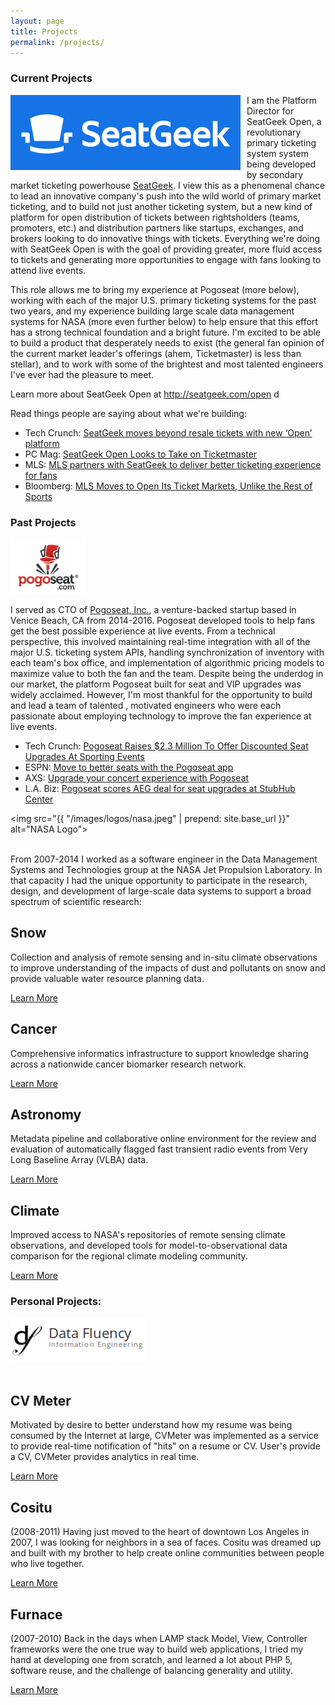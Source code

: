 ```yaml
---
layout: page
title: Projects
permalink: /projects/
---
```


<div class="panel">

<h3> Current Projects </h3>

<img src="/images/logos/seatgeek.png" style="float:left;margin-right:10px;"/>

I am the Platform Director for SeatGeek Open, a revolutionary primary ticketing system system being developed by secondary market ticketing powerhouse <a target="_new" href="http://seatgeek.com/">SeatGeek</a>. I view this as a phenomenal chance to lead an innovative company's push into the wild world of primary market ticketing, and to build not just another ticketing system, but a new kind of platform for open distribution of tickets between rightsholders (teams, promoters, etc.) and distribution partners like startups, exchanges, and brokers looking to do innovative things with tickets. Everything we're doing with SeatGeek Open is with the goal of providing greater, more fluid access to tickets and generating more opportunities to engage with fans looking to attend live events.

This role allows me to bring my experience at Pogoseat (more below), working with each of the major U.S. primary ticketing systems for the past two years, and my experience building large scale data management systems for NASA (more even further below) to help ensure that this effort has a strong technical foundation and a bright future. I'm excited to be able to build a product that desperately needs to exist (the general fan opinion of the current market leader's offerings (ahem, Ticketmaster) is less than stellar), and to work with some of the brightest and most talented engineers I've ever had the pleasure to meet.

Learn more about SeatGeek Open at <a target="_new" href="http://seatgeek.com/open">http://seatgeek.com/open</a> d

Read things people are saying about what we're building:

<ul>
  <li>Tech Crunch: <a target="_new" href="https://techcrunch.com/2016/08/11/seatgeek-open/">
      SeatGeek moves beyond resale tickets with new ‘Open’ platform</a></li>
  <li>PC Mag: <a target="_new" href="http://www.pcmag.com/news/346985/seatgeek-open-looks-to-take-on-ticketmaster">
      SeatGeek Open Looks to Take on Ticketmaster</a></li>
  <li>MLS: <a target="_new" href="http://www.mlssoccer.com/post/2016/07/27/mls-partners-seatgeek-deliver-better-ticketing-experience-fans">
      MLS partners with SeatGeek to deliver better ticketing experience for fans
  </a></li>
  <li>Bloomberg: <a target="_new" href="https://www.bloomberg.com/news/articles/2016-07-27/mls-moves-to-open-its-ticket-markets-unlike-the-rest-of-sports">
      MLS Moves to Open Its Ticket Markets, Unlike the Rest of Sports
  </a></li>
</ul>


<h3> Past Projects </h3>

<img src="/images/logos/pogoseat-120.png" style="width:120px;"/>

<p>I served as CTO of <a href="https://pogoseat.com/" target="_new">Pogoseat, Inc.</a>, a venture-backed startup based in Venice Beach, CA from 2014-2016. Pogoseat developed tools to help fans get the best possible experience at live events. From a technical perspective, this involved maintaining real-time integration with all of the major U.S. ticketing system APIs, handling synchronization of inventory with each team's box office, and implementation of algorithmic pricing models to maximize value to both the fan and the team. Despite being the underdog in our market, the platform Pogoseat built for seat and VIP upgrades was widely acclaimed. However, I'm most thankful for the opportunity to build and lead a team of talented , motivated engineers who were each passionate about employing technology to improve the fan experience at live events.</p>

<ul>
  <li>Tech Crunch: <a target="_new" href="https://techcrunch.com/2014/07/28/pogoseat-2-3m/">
      Pogoseat Raises $2.3 Million To Offer Discounted Seat Upgrades At Sporting Events</a></li>
  <li>ESPN: <a target="_new" href="http://www.espn.com/blog/playbook/tech/post/_/id/2922/move-to-better-seats-with-the-pogoseat-app">
      Move to better seats with the Pogoseat app</a></li>
  <li>AXS: <a target="_new" href="http://www.axs.com/news/upgrade-your-concert-experience-with-pogoseat-81460">
      Upgrade your concert experience with Pogoseat
  </a></li>
  <li>L.A. Biz: <a target="_new" href="http://www.bizjournals.com/losangeles/news/2016/04/20/pogoseat-scores-aeg-deal-for-seat-upgrades-at.html">
      Pogoseat scores AEG deal for seat upgrades at StubHub Center
  </a></li>
</ul>


<img src="{{ "/images/logos/nasa.jpeg" | prepend: site.base_url }}" alt="NASA Logo">
<br/><br/>

<p>From 2007-2014 I worked as a software engineer in the Data Management Systems and
Technologies group at the NASA Jet Propulsion Laboratory. In that capacity I
had the unique opportunity to participate in the research, design, and development of
large-scale data systems to support a broad spectrum of scientific research:

<div class="mdl-grid mdl-grid--no-spacing">
  <div class="mdl-cell mdl-cell--stretch mdl-cell--3-col mdl-cell--4-col-tablet mdl-cell--12-col-phone">
    <div class="teaser teaser-projects mdl-card mdl-shadow--2dp" id="teaser-projects-snow">
      <div class="mdl-card__title">
        <h2 class="mdl-card__title-text">Snow</h2>
      </div>
      <div class="mdl-card__media"></div>
      <div class="mdl-card__supporting-text mdl-card--expand">
        <p>Collection and analysis of
remote sensing and in-situ climate observations to improve understanding of the impacts of dust and pollutants on snow and provide valuable water resource planning data.</p>
      </div>
      <div class="mdl-card__actions mdl-card--border">
        <a class="mdl-button mdl-button--colored mdl-js-button mdl-js-ripple-effect" href="/projects/snow">
          Learn More
        </a>
      </div>
    </div>
  </div>

  <div class="mdl-cell mdl-cell--stretch mdl-cell--3-col mdl-cell--4-col-tablet mdl-cell--12-col-phone">
    <div class="teaser teaser-projects mdl-card mdl-shadow--2dp" id="teaser-projects-edrn">
      <div class="mdl-card__title">
        <h2 class="mdl-card__title-text">Cancer</h2>
      </div>
      <div class="mdl-card__media"></div>
      <div class="mdl-card__supporting-text mdl-card--expand">
        <p>Comprehensive informatics infrastructure to support knowledge sharing across a nationwide cancer biomarker research network.</p>
      </div>
      <div class="mdl-card__actions mdl-card--border">
        <a class="mdl-button mdl-button--colored mdl-js-button mdl-js-ripple-effect" href="/projects/edrn">
          Learn More
        </a>
      </div>
    </div>
  </div>
  <div class="mdl-cell mdl-cell--stretch mdl-cell--3-col mdl-cell--4-col-tablet mdl-cell--12-col-phone">
    <div class="teaser teaser-projects mdl-card mdl-shadow--2dp" id="teaser-projects-vfastr">
      <div class="mdl-card__title">
        <h2 class="mdl-card__title-text">Astronomy</h2>
      </div>
      <div class="mdl-card__media"></div>
      <div class="mdl-card__supporting-text mdl-card--expand">
        <p>Metadata
pipeline and collaborative online environment for the review and evaluation of automatically flagged fast transient radio
events from Very Long Baseline Array (VLBA) data.</p>
      </div>
      <div class="mdl-card__actions mdl-card--border">
        <a class="mdl-button mdl-button--colored mdl-js-button mdl-js-ripple-effect" href="/projects/vfastr">
          Learn More
        </a>
      </div>
    </div>
  </div>
  <div class="mdl-cell mdl-cell--stretch mdl-cell--3-col mdl-cell--4-col-tablet mdl-cell--12-col-phone">
    <div class="teaser teaser-projects mdl-card mdl-shadow--2dp" id="teaser-projects-rcmes">
      <div class="mdl-card__title">
        <h2 class="mdl-card__title-text">Climate</h2>
      </div>
      <div class="mdl-card__media"></div>
      <div class="mdl-card__supporting-text mdl-card--expand">
        <p>Improved access to NASA's repositories of remote sensing climate observations, and developed tools for model-to-observational data comparison for the regional climate modeling community.</p>
      </div>
      <div class="mdl-card__actions mdl-card--border">
        <a class="mdl-button mdl-button--colored mdl-js-button mdl-js-ripple-effect" href="/projects/rcmes">
          Learn More
        </a>
      </div>
    </div>
  </div>
</div>


<h3> Personal Projects: </h3>

<img src="/images/logos/df-logo.png" style="margin-right:10px;width:217px;"/>
<br/><br/>

<div class="mdl-grid mdl-grid--no-spacing">
  <div class="mdl-cell mdl-cell--stretch mdl-cell--4-col mdl-cell--4-col-tablet mdl-cell--12-col-phone">
    <div class="teaser teaser-projects mdl-card mdl-shadow--2dp" id="teaser-projects-cvmeter">
      <div class="mdl-card__title">
        <h2 class="mdl-card__title-text">CV Meter</h2>
      </div>
      <div class="mdl-card__media"></div>
      <div class="mdl-card__supporting-text mdl-card--expand">
        <p>Motivated by desire to better understand how my resume was being consumed
          by the Internet at large, CVMeter was implemented as a service to provide real-time
          notification of "hits" on a resume or CV. User's provide a CV, CVMeter provides
          analytics in real time.</p>
      </div>
      <div class="mdl-card__actions mdl-card--border">
        <a class="mdl-button mdl-button--colored mdl-js-button mdl-js-ripple-effect" href="/projects/cvmeter">
          Learn More
        </a>
      </div>
    </div>
  </div>
  <div class="mdl-cell mdl-cell--stretch mdl-cell--4-col mdl-cell--4-col-tablet mdl-cell--12-col-phone">
    <div class="teaser teaser-projects mdl-card mdl-shadow--2dp" id="teaser-projects-cositu">
      <div class="mdl-card__title">
        <h2 class="mdl-card__title-text">Cositu</h2>
      </div>
      <div class="mdl-card__media"></div>
      <div class="mdl-card__supporting-text mdl-card--expand">
        <p>(2008-2011) Having just moved to the heart of downtown Los Angeles in 2007, I was looking for neighbors in a sea of faces. Cositu was dreamed up and built with my brother to help create online communities between people who live together.</p>
      </div>
      <div class="mdl-card__actions mdl-card--border">
        <a class="mdl-button mdl-button--colored mdl-js-button mdl-js-ripple-effect" href="/projects/cositu">
          Learn More
        </a>
      </div>
    </div>
  </div>
  <div class="mdl-cell mdl-cell--stretch mdl-cell--4-col mdl-cell--4-col-tablet mdl-cell--12-col-phone">
    <div class="teaser teaser-projects mdl-card mdl-shadow--2dp" id="teaser-projects-furnace">
      <div class="mdl-card__title">
        <h2 class="mdl-card__title-text">Furnace</h2>
      </div>
      <div class="mdl-card__media"></div>
      <div class="mdl-card__supporting-text mdl-card--expand">
        <p>(2007-2010) Back in the days when LAMP stack Model, View, Controller frameworks were the one true way to build web applications, I tried my hand at developing one from scratch, and learned a lot about PHP 5, software reuse, and the challenge of balancing generality and utility.</p>
      </div>
      <div class="mdl-card__actions mdl-card--border">
        <a class="mdl-button mdl-button--colored mdl-js-button mdl-js-ripple-effect" href="/projects/furnace">
          Learn More
        </a>
      </div>
    </div>
  </div>
</div>

